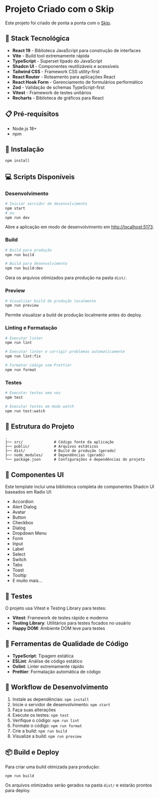 # Projeto Criado com o Skip

Este projeto foi criado de ponta a ponta com o [Skip](https://goskip.dev).

## 🚀 Stack Tecnológica

- **React 19** - Biblioteca JavaScript para construção de interfaces
- **Vite** - Build tool extremamente rápida
- **TypeScript** - Superset tipado do JavaScript
- **Shadcn UI** - Componentes reutilizáveis e acessíveis
- **Tailwind CSS** - Framework CSS utility-first
- **React Router** - Roteamento para aplicações React
- **React Hook Form** - Gerenciamento de formulários performático
- **Zod** - Validação de schemas TypeScript-first
- **Vitest** - Framework de testes unitários
- **Recharts** - Biblioteca de gráficos para React

## 📋 Pré-requisitos

- Node.js 18+
- npm

## 🔧 Instalação

```bash
npm install
```

## 💻 Scripts Disponíveis

### Desenvolvimento

```bash
# Iniciar servidor de desenvolvimento
npm start
# ou
npm run dev
```

Abre a aplicação em modo de desenvolvimento em [http://localhost:5173](http://localhost:5173).

### Build

```bash
# Build para produção
npm run build

# Build para desenvolvimento
npm run build:dev
```

Gera os arquivos otimizados para produção na pasta `dist/`.

### Preview

```bash
# Visualizar build de produção localmente
npm run preview
```

Permite visualizar a build de produção localmente antes do deploy.

### Linting e Formatação

```bash
# Executar linter
npm run lint

# Executar linter e corrigir problemas automaticamente
npm run lint:fix

# Formatar código com Prettier
npm run format
```

### Testes

```bash
# Executar testes uma vez
npm test

# Executar testes em modo watch
npm run test:watch
```

## 📁 Estrutura do Projeto

```
.
├── src/              # Código fonte da aplicação
├── public/           # Arquivos estáticos
├── dist/             # Build de produção (gerado)
├── node_modules/     # Dependências (gerado)
└── package.json      # Configurações e dependências do projeto
```

## 🎨 Componentes UI

Este template inclui uma biblioteca completa de componentes Shadcn UI baseados em Radix UI:

- Accordion
- Alert Dialog
- Avatar
- Button
- Checkbox
- Dialog
- Dropdown Menu
- Form
- Input
- Label
- Select
- Switch
- Tabs
- Toast
- Tooltip
- E muito mais...

## 🧪 Testes

O projeto usa Vitest e Testing Library para testes:

- **Vitest**: Framework de testes rápido e moderno
- **Testing Library**: Utilitários para testes focados no usuário
- **Happy DOM**: Ambiente DOM leve para testes

## 📝 Ferramentas de Qualidade de Código

- **TypeScript**: Tipagem estática
- **ESLint**: Análise de código estático
- **Oxlint**: Linter extremamente rápido
- **Prettier**: Formatação automática de código

## 🔄 Workflow de Desenvolvimento

1. Instale as dependências: `npm install`
2. Inicie o servidor de desenvolvimento: `npm start`
3. Faça suas alterações
4. Execute os testes: `npm test`
5. Verifique o código: `npm run lint`
6. Formate o código: `npm run format`
7. Crie a build: `npm run build`
8. Visualize a build: `npm run preview`

## 📦 Build e Deploy

Para criar uma build otimizada para produção:

```bash
npm run build
```

Os arquivos otimizados serão gerados na pasta `dist/` e estarão prontos para deploy.
